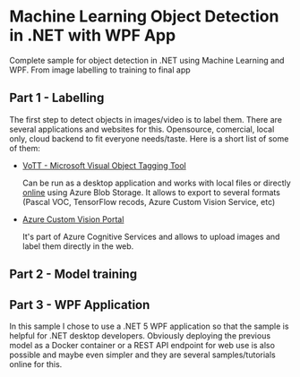 # Machine Learning Object Detection in .NET with WPF App
Complete sample for object detection in .NET using Machine Learning and WPF. From image labelling to training to final app

## Part 1 - Labelling
The first step to detect objects in images/video is to label them. There are several applications and websites for this. Opensource, comercial, local only, cloud backend to fit everyone needs/taste. Here is a short list of some of them:

* [VoTT - Microsoft Visual Object Tagging Tool](https://github.com/microsoft/VoTT)

  Can be run as a desktop application and works with local files or directly [online](https://vott.z22.web.core.windows.net/) using Azure Blob Storage. It allows to export to   several formats (Pascal VOC, TensorFlow recods, Azure Custom Vision Service, etc)
  
* [Azure Custom Vision Portal](https://www.customvision.ai/)

  It's part of Azure Cognitive Services and allows to upload images and label them directly in the web.

## Part 2 - Model training

## Part 3 - WPF Application
In this sample I chose to use a .NET 5 WPF application so that the sample is helpful for .NET desktop developers. Obviously deploying the previous model as a Docker container or a REST API endpoint for web use is also possible and maybe even simpler and they are several samples/tutorials online for this.
